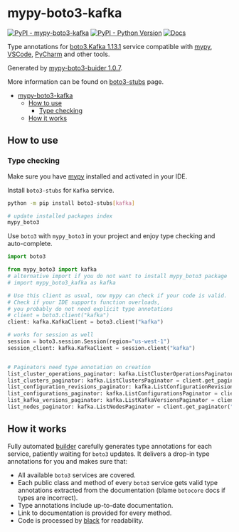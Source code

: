 # mypy-boto3-kafka

[![PyPI - mypy-boto3-kafka](https://img.shields.io/pypi/v/mypy-boto3-kafka.svg?color=blue)](https://pypi.org/project/mypy-boto3-kafka)
[![PyPI - Python Version](https://img.shields.io/pypi/pyversions/mypy-boto3-kafka.svg?color=blue)](https://pypi.org/project/mypy-boto3-kafka)
[![Docs](https://img.shields.io/readthedocs/mypy-boto3-builder.svg?color=blue)](https://mypy-boto3-builder.readthedocs.io/)

Type annotations for
[boto3.Kafka 1.13.1](https://boto3.amazonaws.com/v1/documentation/api/1.13.1/reference/services/kafka.html#Kafka) service
compatible with [mypy](https://github.com/python/mypy), [VSCode](https://code.visualstudio.com/),
[PyCharm](https://www.jetbrains.com/pycharm/) and other tools.

Generated by [mypy-boto3-buider 1.0.7](https://github.com/vemel/mypy_boto3_builder).

More information can be found on [boto3-stubs](https://pypi.org/project/boto3-stubs/) page.

- [mypy-boto3-kafka](#mypy-boto3-kafka)
  - [How to use](#how-to-use)
    - [Type checking](#type-checking)
  - [How it works](#how-it-works)

## How to use

### Type checking

Make sure you have [mypy](https://github.com/python/mypy) installed and activated in your IDE.

Install `boto3-stubs` for `Kafka` service.

```bash
python -m pip install boto3-stubs[kafka]

# update installed packages index
mypy_boto3
```

Use `boto3` with `mypy_boto3` in your project and enjoy type checking and auto-complete.

```python
import boto3

from mypy_boto3 import kafka
# alternative import if you do not want to install mypy_boto3 package
# import mypy_boto3_kafka as kafka

# Use this client as usual, now mypy can check if your code is valid.
# Check if your IDE supports function overloads,
# you probably do not need explicit type annotations
# client = boto3.client("kafka")
client: kafka.KafkaClient = boto3.client("kafka")

# works for session as well
session = boto3.session.Session(region="us-west-1")
session_client: kafka.KafkaClient = session.client("kafka")


# Paginators need type annotation on creation
list_cluster_operations_paginator: kafka.ListClusterOperationsPaginator = client.get_paginator("list_cluster_operations")
list_clusters_paginator: kafka.ListClustersPaginator = client.get_paginator("list_clusters")
list_configuration_revisions_paginator: kafka.ListConfigurationRevisionsPaginator = client.get_paginator("list_configuration_revisions")
list_configurations_paginator: kafka.ListConfigurationsPaginator = client.get_paginator("list_configurations")
list_kafka_versions_paginator: kafka.ListKafkaVersionsPaginator = client.get_paginator("list_kafka_versions")
list_nodes_paginator: kafka.ListNodesPaginator = client.get_paginator("list_nodes")
```

## How it works

Fully automated [builder](https://github.com/vemel/mypy_boto3_builder) carefully generates
type annotations for each service, patiently waiting for `boto3` updates. It delivers
a drop-in type annotations for you and makes sure that:

- All available `boto3` services are covered.
- Each public class and method of every `boto3` service gets valid type annotations
  extracted from the documentation (blame `botocore` docs if types are incorrect).
- Type annotations include up-to-date documentation.
- Link to documentation is provided for every method.
- Code is processed by [black](https://github.com/psf/black) for readability.